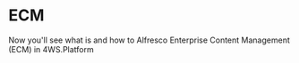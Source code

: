 # ECM

Now you'll see what is and how to Alfresco Enterprise Content Management \(ECM\) in 4WS.Platform



